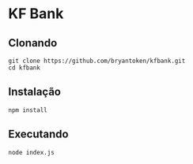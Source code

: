 # KF Bank

## Clonando
```
git clone https://github.com/bryantoken/kfbank.git
cd kfbank
```

## Instalação
```
npm install
```

## Executando
```
node index.js
```
